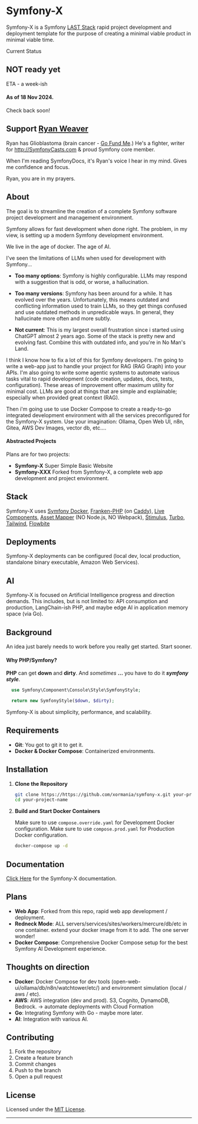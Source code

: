 # Symfony-X

Symfony-X is a Symfony [LAST Stack](https://symfonycasts.com/screencast/last-stack/last-stack) rapid project development and deployment template for the purpose of creating a minimal viable product in minimal viable time.

Current Status
## NOT ready yet
ETA - a week-ish
#### As of 18 Nov 2024. 

Check back soon!

## Support [Ryan Weaver](https://github.com/weaverryan)

Ryan has Glioblastoma (brain cancer - [Go Fund Me](http://gofund.me/f8e28d5f).) He's a fighter, writer for http://SymfonyCasts.com & proud Symfony core member.

When I'm reading SymfonyDocs, it's Ryan's voice I hear in my mind. Gives me confidence and focus. 

Ryan, you are in my prayers.  

## About

The goal is to streamline the creation of a complete Symfony software project development and management environment. 

Symfony allows for fast development when done right. The problem, in my view, is setting up a modern Symfony development environment.

We live in the age of docker. The age of AI. 

I've seen the limitations of LLMs when used for development with Symfony...

- **Too many options**: Symfony is highly configurable. LLMs may respond with a suggestion that is odd, or worse, a hallucination. 

- **Too many versions**: Symfony has been around for a while. It has evolved over the years. Unfortunately, this means outdated and conflicting information used to train LLMs, so they get things confused and use outdated methods in unpredicable ways. In general, they hallucinate more often and more subtly. 

- **Not current**: This is my largest overall frustration since i started using ChatGPT almost 2 years ago. Some of the stack is pretty new and evolving fast. Combine this with outdated info, and you're in No Man's Land.

I think I know how to fix a lot of this for Symfony developers. I'm going to write a web-app just to handle your project for RAG (RAG Graph) into your APIs. I'm also going to write some agentic systems to automate various tasks vital to rapid development (code creation, updates, docs, tests, configuration). These areas of improvement offer maximum utility for minimal cost. LLMs are good at things that are simple and explainable; especially when provided great context (RAG).

Then i'm going use to use Docker Compose to create a ready-to-go integrated development environment with all the services preconfigured for the Symfony-X system. Use your imagination: Ollama, Open Web UI, n8n, Gitea, AWS Dev Images, vector db, etc....

#### Abstracted Projects

Plans are for two projects:

- **Symfony-X** Super Simple Basic Website
- **Symfony-XXX** Forked from Symfony-X, a complete web app development and project environment.


## Stack

Symfony-X uses [Symfony Docker](https://github.com/dunglas/symfony-docker), [Franken-PHP](https://frankenphp.dev/) (on [Caddy](https://caddyserver.com/)), [Live Components](https://symfony.com/bundles/ux-live-component/current/index.html), [Asset Mapper](https://symfony.com/doc/current/frontend/asset_mapper.html) (NO Node.js, NO Webpack), [Stimulus](https://stimulus.hotwired.dev/), [Turbo](https://turbo.hotwired.dev/), [Tailwind](https://tailwindcss.com/), [Flowbite](https://flowbite.com/) 

## Deployments

Symfony-X deployments can be configured (local dev, local production, standalone binary executable, Amazon Web Services).

## AI

Symfony-X is focused on Artificial Intelligence progress and direction demands. This includes, but is not limited to: API consumption and production, LangChain-ish PHP, and maybe edge AI in application memory space (via Go).

## Background

An idea just barely needs to work before you really get started. Start sooner.

#### Why PHP/Symfony?

**PHP** can get **down** and **dirty**. And *sometimes* **...** you have to do it ***symfony style***.

```php
  use Symfony\Component\Console\Style\SymfonyStyle;

  return new SymfonyStyle($down, $dirty);
```

Symfony-X is about simplicity, performance, and scalability.

## Requirements

- **Git**: You got to git it to get it. 
- **Docker & Docker Compose**: Containerized environments.

## Installation

1. **Clone the Repository**

   ```bash
   git clone https://https://github.com/xormania/symfony-x.git your-project-name
   cd your-project-name
   ```

4. **Build and Start Docker Containers**

   Make sure to use `compose.override.yaml` for Development Docker configuration.
   Make sure to use `compose.prod.yaml` for Production Docker configuration.

   ```bash
   docker-compose up -d
   ```

## Documentation

   [Click Here](dev/symfony-x/documentation/documents.md) for the Symfony-X documentation.


## Plans

- **Web App**: Forked from this repo, rapid web app development / deployment.
- **Redneck Mode**: ALL servers/services/sites/workers/mercure/db/etc in one container. extend your docker image from it to add. The one server wonder!
- **Docker Compose**: Comprehensive Docker Compose setup for the best Symfony AI Development experience.

## Thoughts on direction

- **Docker**:  Docker Compose for dev tools (open-web-ui/ollama/db/n8n/watchtower/etc/) and environment simulation (local / aws / etc).
- **AWS**: AWS integration (dev and prod). S3, Cognito, DynamoDB, Bedrock. -> automate deployments with Cloud Formation
- **Go**: Integrating Symfony with Go - maybe more later.
- **AI**: Integration with various AI. 

## Contributing

1. Fork the repository
2. Create a feature branch
3. Commit changes
4. Push to the branch
5. Open a pull request

## License

Licensed under the [MIT License](LICENSE).

---

